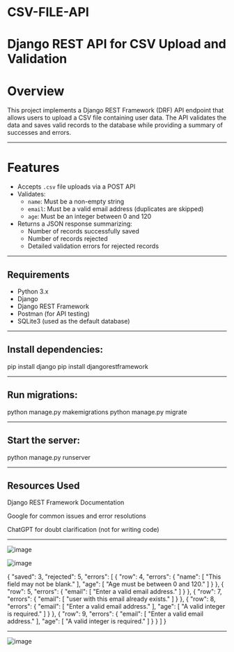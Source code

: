 # CSV-FILE-API
# Django REST API for CSV Upload and Validation

# Overview

This project implements a Django REST Framework (DRF) API endpoint that allows users to upload a CSV file containing user data. The API validates the data and saves valid records to the database while providing a summary of successes and errors.

---

# Features

- Accepts `.csv` file uploads via a POST API
- Validates:
  - `name`: Must be a non-empty string
  - `email`: Must be a valid email address (duplicates are skipped)
  - `age`: Must be an integer between 0 and 120
- Returns a JSON response summarizing:
  - Number of records successfully saved
  - Number of records rejected
  - Detailed validation errors for rejected records

---

## Requirements

- Python 3.x
- Django
- Django REST Framework
- Postman (for API testing)
- SQLite3 (used as the default database)

---
## Install dependencies:

pip install django
pip install djangorestframework

---

## Run migrations:

python manage.py makemigrations
python manage.py migrate

---

## Start the server:

python manage.py runserver

---
## Resources Used

Django REST Framework Documentation

Google for common issues and error resolutions

ChatGPT for doubt clarification (not for writing code)

---
![image](https://github.com/user-attachments/assets/794d512e-7a3d-412f-9c59-4fe643a8e002)

![image](https://github.com/user-attachments/assets/6e1aaa6b-240a-4dda-ad75-edb9958b8115)

{
    "saved": 3,
    "rejected": 5,
    "errors": [
        {
            "row": 4,
            "errors": {
                "name": [
                    "This field may not be blank."
                ],
                "age": [
                    "Age must be between 0 and 120."
                ]
            }
        },
        {
            "row": 5,
            "errors": {
                "email": [
                    "Enter a valid email address."
                ]
            }
        },
        {
            "row": 7,
            "errors": {
                "email": [
                    "user with this email already exists."
                ]
            }
        },
        {
            "row": 8,
            "errors": {
                "email": [
                    "Enter a valid email address."
                ],
                "age": [
                    "A valid integer is required."
                ]
            }
        },
        {
            "row": 9,
            "errors": {
                "email": [
                    "Enter a valid email address."
                ],
                "age": [
                    "A valid integer is required."
                ]
            }
        }
    ]
}


---

![image](https://github.com/user-attachments/assets/79580b8d-24cc-4174-b2ff-7e8d3954166a)
